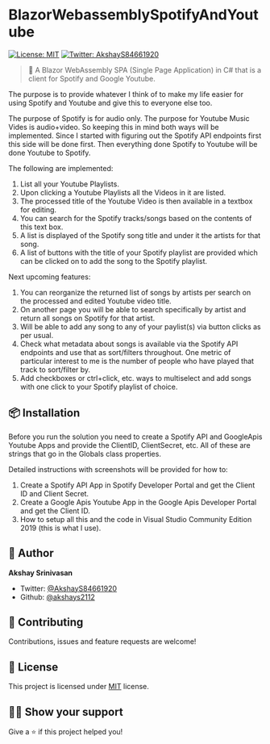 # BlazorWebassemblySpotifyAndYoutube

[![License: MIT](https://img.shields.io/badge/license-MIT-yellow.svg)](#)
[![Twitter: AkshayS84661920](https://img.shields.io/twitter/follow/AkshayS84661920.svg?style=social)](https://twitter.com/AkshayS84661920)

> 🚀 A Blazor WebAssembly SPA (Single Page Application) in C# that is a client for Spotify and Google Youtube.

The purpose is to provide whatever I think of to make my life easier for using Spotify and Youtube and give this to everyone else too.

The purpose of Spotify is for audio only. The purpose for Youtube Music Vides is audio+video. So keeping this in mind both ways will be implemented. Since I started with figuring out the Spotify API endpoints first this side will be done first. Then everything done Spotify to Youtube will be done Youtube to Spotify.

The following are implemented:
1) List all your Youtube Playlists.
2) Upon clicking a Youtube Playlists all the Videos in it are listed.
3) The processed title of the Youtube Video is then available in a textbox for editing.
4) You can search for the Spotify tracks/songs based on the contents of this text box.
5) A list is displayed of the Spotify song title and under it the artists for that song.
6) A list of buttons with the title of your Spotify playlist are provided which can be clicked on to add the song to the Spotify playlist.

Next upcoming features:
1) You can reorganize the returned list of songs by artists per search on the processed and edited Youtube video title.
2) On another page you will be able to search specifically by artist and return all songs on Spotify for that artist.
3) Will be able to add any song to any of your paylist(s) via button clicks as per usual.
4) Check what metadata about songs is available via the Spotify API endpoints and use that as sort/filters throughout. One metric of particular interest to me is the number of people who have played that track to sort/filter by.
5) Add checkboxes or ctrl+click, etc. ways to multiselect and add songs with one click to your Spotify playlist of choice.

## :package: Installation

Before you run the solution you need to create a Spotify API and GoogleApis Youtube Apps and provide the ClientID, ClientSecret, etc. All of these are strings that go in the Globals class properties.

Detailed instructions with screenshots will be provided for how to:
1) Create a Spotify API App in Spotify Developer Portal and get the Client ID and Client Secret.
2) Create a Google Apis Youtube App in the Google Apis Developer Portal and get the Client ID.
3) How to setup all this and the code in Visual Studio Community Edition 2019 (this is what I use).

## :man: Author

**Akshay Srinivasan**

- Twitter: [@AkshayS84661920](https://twitter.com/AkshayS84661920)
- Github: [@akshays2112](https://github.com/akshays2112)

## :handshake: Contributing

Contributions, issues and feature requests are welcome!

## :pencil: License

This project is licensed under [MIT](https://opensource.org/licenses/MIT) license.

## :man_astronaut: Show your support

Give a ⭐️ if this project helped you!